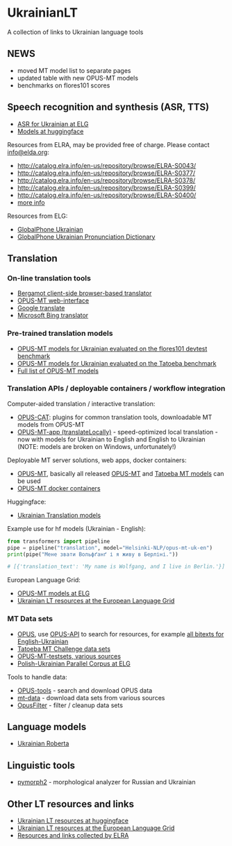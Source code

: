 # UkrainianLT

A collection of links to Ukrainian language tools


## NEWS

* moved MT model list to separate pages
* updated table with new OPUS-MT models
* benchmarks on flores101 scores


## Speech recognition and synthesis (ASR, TTS)

* [ASR for Ukrainian at ELG](https://live.european-language-grid.eu/catalogue/tool-service/18079)
* [Models at huggingface](https://huggingface.co/models?language=uk&pipeline_tag=automatic-speech-recognition&sort=downloads)

Resources from ELRA, may be provided free of charge. Please contact info@elda.org:

* http://catalog.elra.info/en-us/repository/browse/ELRA-S0043/
* http://catalog.elra.info/en-us/repository/browse/ELRA-S0377/
* http://catalog.elra.info/en-us/repository/browse/ELRA-S0378/
* http://catalog.elra.info/en-us/repository/browse/ELRA-S0399/
* http://catalog.elra.info/en-us/repository/browse/ELRA-S0400/
* [more info](https://cloud.elra.info/s/S7tCCkjyRpfLdF5?path=%2FSpeech%20resources)

Resources from ELG:

* [GlobalPhone Ukrainian](https://live.european-language-grid.eu/catalogue/corpus/1481)
* [GlobalPhone Ukrainian Pronunciation Dictionary](https://live.european-language-grid.eu/catalogue/lcr/2218)


## Translation

### On-line translation tools

* [Bergamot client-side browser-based translator](https://translatelocally.com/web/)
* [OPUS-MT web-interface](https://translate.ling.helsinki.fi/ui/ukrainian)
* [Google translate](https://translate.google.com/)
* [Microsoft Bing translator](https://www.bing.com/Translator)


### Pre-trained translation models

* [OPUS-MT models for Ukrainian evaluated on the flores101 devtest benchmark](opus-mt-ukr-flores-devtest.md)
* [OPUS-MT models for Ukrainian evaluated on the Tatoeba benchmark](opus-mt-ukr-tatoeba.md)
* [Full list of OPUS-MT models](https://github.com/Helsinki-NLP/Tatoeba-Challenge/blob/master/results/tatoeba-results-all.md)



### Translation APIs / deployable containers / workflow integration

Computer-aided translation / interactive translation:

* [OPUS-CAT](https://helsinki-nlp.github.io/OPUS-CAT/): plugins for common translation tools, downloadable MT models from OPUS-MT
* [OPUS-MT-app (translateLocally)](https://github.com/Helsinki-NLP/OPUS-MT-app/) - speed-optimized local translation - now with models for Ukrainian to English and English to Ukrainian (NOTE: models are broken on Windows, unfortunately!)


Deployable MT server solutions, web apps, docker containers:

* [OPUS-MT](https://github.com/Helsinki-NLP/OPUS-MT), basically all released [OPUS-MT](https://opus.nlpl.eu/Opus-MT/) and [Tatoeba MT models](https://github.com/Helsinki-NLP/Tatoeba-Challenge/blob/master/results/tatoeba-models-all.md) can be used
* [OPUS-MT docker containers](https://hub.docker.com/repository/docker/helsinkinlp/tatoeba-mt)


Huggingface:

* [Ukrainian Translation models](https://huggingface.co/models?language=uk&pipeline_tag=translation&sort=downloads)

Example use for hf models (Ukrainian - English):

```python
from transformers import pipeline
pipe = pipeline("translation", model="Helsinki-NLP/opus-mt-uk-en")
print(pipe("Мене звати Вольфґанґ і я живу в Берліні."))

# [{'translation_text': 'My name is Wolfgang, and I live in Berlin.'}]
```


European Language Grid:

* [OPUS-MT models at ELG](opus-mt-ukr-elg.md)
* [Ukrainian LT resources at the European Language Grid](https://live.european-language-grid.eu/catalogue/search/Ukrainian)




### MT Data sets

* [OPUS](https://opus.nlpl.eu/), use [OPUS-API](https://opus.nlpl.eu/opusapi/) to search for resources, for example [all bitexts for English-Ukrainian](https://opus.nlpl.eu/opusapi/?source=en&target=uk&preprocessing=moses&version=latest)
* [Tatoeba MT Challenge data sets](https://github.com/Helsinki-NLP/Tatoeba-Challenge/)
* [OPUS-MT-testsets, various sources](https://github.com/Helsinki-NLP/OPUS-MT-testsets)
* [Polish-Ukrainian Parallel Corpus at ELG](https://live.european-language-grid.eu/catalogue/corpus/8618)


Tools to handle data:

* [OPUS-tools](https://pypi.org/project/opustools/) - search and download OPUS data
* [mt-data](https://github.com/thammegowda/mtdata) - download data sets from various sources
* [OpusFilter](https://github.com/Helsinki-NLP/OpusFilter) - filter / cleanup data sets



## Language models

* [Ukrainian Roberta](https://huggingface.co/youscan/ukr-roberta-base)



## Linguistic tools

* [pymorph2](https://github.com/kmike/pymorphy2) - morphological analyzer for Russian and Ukrainian


## Other LT resources and links

* [Ukrainian LT resources at huggingface](https://huggingface.co/models?language=uk)
* [Ukrainian LT resources at the European Language Grid](https://live.european-language-grid.eu/catalogue/search/Ukrainian)
* [Resources and links collected by ELRA](https://cloud.elra.info/s/S7tCCkjyRpfLdF5)
